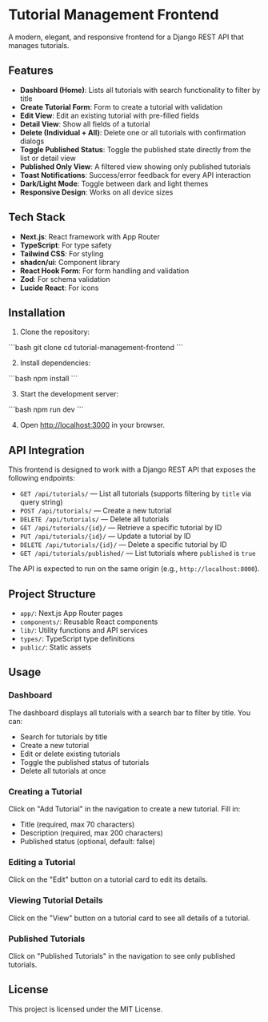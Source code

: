 # Tutorial Management Frontend

A modern, elegant, and responsive frontend for a Django REST API that manages tutorials.

## Features

- **Dashboard (Home)**: Lists all tutorials with search functionality to filter by title
- **Create Tutorial Form**: Form to create a tutorial with validation
- **Edit View**: Edit an existing tutorial with pre-filled fields
- **Detail View**: Show all fields of a tutorial
- **Delete (Individual + All)**: Delete one or all tutorials with confirmation dialogs
- **Toggle Published Status**: Toggle the published state directly from the list or detail view
- **Published Only View**: A filtered view showing only published tutorials
- **Toast Notifications**: Success/error feedback for every API interaction
- **Dark/Light Mode**: Toggle between dark and light themes
- **Responsive Design**: Works on all device sizes

## Tech Stack

- **Next.js**: React framework with App Router
- **TypeScript**: For type safety
- **Tailwind CSS**: For styling
- **shadcn/ui**: Component library
- **React Hook Form**: For form handling and validation
- **Zod**: For schema validation
- **Lucide React**: For icons

## Installation

1. Clone the repository:

\`\`\`bash
git clone <repository-url>
cd tutorial-management-frontend
\`\`\`

2. Install dependencies:

\`\`\`bash
npm install
\`\`\`

3. Start the development server:

\`\`\`bash
npm run dev
\`\`\`

4. Open [http://localhost:3000](http://localhost:3000) in your browser.

## API Integration

This frontend is designed to work with a Django REST API that exposes the following endpoints:

- `GET /api/tutorials/` — List all tutorials (supports filtering by `title` via query string)
- `POST /api/tutorials/` — Create a new tutorial
- `DELETE /api/tutorials/` — Delete all tutorials
- `GET /api/tutorials/{id}/` — Retrieve a specific tutorial by ID
- `PUT /api/tutorials/{id}/` — Update a tutorial by ID
- `DELETE /api/tutorials/{id}/` — Delete a specific tutorial by ID
- `GET /api/tutorials/published/` — List tutorials where `published` is `true`

The API is expected to run on the same origin (e.g., `http://localhost:8000`).

## Project Structure

- `app/`: Next.js App Router pages
- `components/`: Reusable React components
- `lib/`: Utility functions and API services
- `types/`: TypeScript type definitions
- `public/`: Static assets

## Usage

### Dashboard

The dashboard displays all tutorials with a search bar to filter by title. You can:
- Search for tutorials by title
- Create a new tutorial
- Edit or delete existing tutorials
- Toggle the published status of tutorials
- Delete all tutorials at once

### Creating a Tutorial

Click on "Add Tutorial" in the navigation to create a new tutorial. Fill in:
- Title (required, max 70 characters)
- Description (required, max 200 characters)
- Published status (optional, default: false)

### Editing a Tutorial

Click on the "Edit" button on a tutorial card to edit its details.

### Viewing Tutorial Details

Click on the "View" button on a tutorial card to see all details of a tutorial.

### Published Tutorials

Click on "Published Tutorials" in the navigation to see only published tutorials.

## License

This project is licensed under the MIT License.
